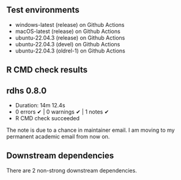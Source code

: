 ## Test environments
* windows-latest (release) on Github Actions
* macOS-latest (release) on Github Actions
* ubuntu-22.04.3 (release) on Github Actions
* ubuntu-22.04.3 (devel) on Github Actions
* ubuntu-22.04.3 (oldrel-1) on Github Actions

## R CMD check results
## rdhs 0.8.0

* Duration: 14m 12.4s
* 0 errors ✔ | 0 warnings ✔ | 1 notes ✔
* R CMD check succeeded

The note is due to a chance in maintainer email. I am moving to my 
permanent academic email from now on.

## Downstream dependencies

There are 2 non-strong downstream dependencies.
